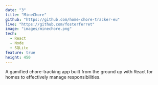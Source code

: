 ```yaml
---
date: "3"
title: "MineChore"
github: "https://github.com/home-chore-tracker-eu"
live: "https://github.com/fosterferret"
image: "images/minechore.png"
tech:
  - React
  - Node
  - SQLite
feature: true
height: 450
---
```


A gamified chore-tracking app built from the ground up with React for homes to effectively manage responsibilities.
